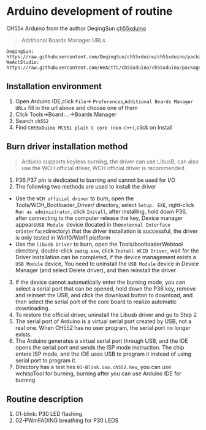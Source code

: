 # Arduino development of routine
CH55x Arduino from the author DeqingSun [ch55xduino](https://github.com/DeqingSun/ch55xduino)

> Additional Boards Manager URLs
```
DeqingSun: https://raw.githubusercontent.com/DeqingSun/ch55xduino/ch55xduino/package_ch55xduino_mcs51_index.json
WeActStudio: https://raw.githubusercontent.com/WeActTC/ch55xduino/ch55xduino/package_ch55xduino_mcs51_index.json
```
## Installation environment
1. Open Arduino IDE,click `File`-> `Preferences`,`Additional Boards Manager URLs` fill in the url above and choose one of them
2. Click Tools->Board:...->Boards Manager
3. Search `ch552`
4. Find `CH55xDuino MCS51 plain C core (non-C++)`,click on Install

## Burn driver installation method
> Arduino supports keyless burning, the driver can use LibusB, can also use the WCH official driver, WCH official driver is recommended.

1. P36,P37 pin is dedicated to burning and cannot be used for I/O
2. The following two methods are used to install the driver
* Use the `WCH official driver` to burn, open the Tools/WCH_Bootloader_Driver/ directory, select `Setup. EXE`, right-click `Run as administrator`, click `Install`, after installing, hold down P36, after connecting to the computer release the key, Device manager appears`USB Module `device (located in the`external Interface `or`Interface`directory) that the driver installation is successful, the driver is only tested in Win10/Win11 platform
* Use the `libusb Driver` to burn, open the Tools/bootloaderWebtool directory, double-click `zadig.exe`, click `Install WCID Driver`, wait for the Driver installation can be completed, if the device management exists a `USB Module` device, You need to uninstall the `USB Module` device in Device Manager (and select Delete driver), and then reinstall the driver
3. If the device cannot automatically enter the burning mode, you can select a serial port that can be opened, hold down the P36 key, remove and reinsert the USB, and click the download button to download, and then select the serial port of the core board to realize automatic downloading.
4. To restore the official driver, uninstall the Libusb driver and go to Step 2
5. The serial port of Arduino is a virtual serial port created by USB, not a real one. When CH552 has no user program, the serial port no longer exists.
6. The Arduino generates a virtual serial port through USB, and the IDE opens the serial port and sends the ISP mode instruction. The chip enters ISP mode, and the IDE uses USB to program it instead of using serial port to program it.
7. Directory has a test hex `01-Blink.ino.ch552.hex`, you can use wchispTool for burning, burning after you can use Arduino IDE for burning

## Routine description
1. 01-blink: P30 LED flashing
2. 02-PWmFADING breathing for P30 LEDS